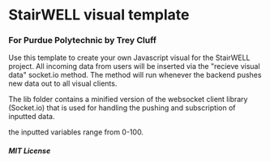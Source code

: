 # StairWELL visual template

### For Purdue Polytechnic by Trey Cluff

Use this template to create your own Javascript visual for the StairWELL project. All incoming data from users will be inserted via the "recieve visual data" socket.io method. The method will run whenever the backend pushes new data out to all visual clients.

The lib folder contains a minified version of the websocket client library (Socket.io) that is used for handling the pushing and subscription of inputted data.

the inputted variables range from 0-100.

##### MIT License
